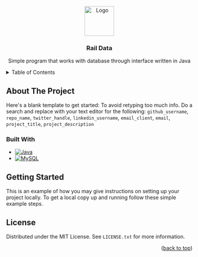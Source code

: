 <!-- Made with Best-README-Template -->
<a id="readme-top"></a>

<br />
<div align="center">
  <a href="https://github.com/github_username/repo_name">
    <img src="images/logo.png" alt="Logo" width="80" height="80">
  </a>

<h3 align="center">Rail Data</h3>

  <p align="center">
    Simple program that works with database through interface written in Java
    <br />
  </p>
</div>

<details>
  <summary>Table of Contents</summary>
  <ol>
    <li>
      <a href="#about-the-project">About The Project</a>
      <ul>
        <li><a href="#built-with">Built With</a></li>
      </ul>
    </li>
    <li><a href="#contributing">Contributing</a></li>
    <li><a href="#license">License</a></li>
  </ol>
</details>

## About The Project

Here's a blank template to get started: To avoid retyping too much info. Do a search and replace with your text editor for the following: `github_username`, `repo_name`, `twitter_handle`, `linkedin_username`, `email_client`, `email`, `project_title`, `project_description`

### Built With

* [![Java][Java-shield]][Java.com]
* [![MySQL][MySQL-shield]][MySQL.com]

## Getting Started

This is an example of how you may give instructions on setting up your project locally.
To get a local copy up and running follow these simple example steps.

## License

Distributed under the MIT License. See `LICENSE.txt` for more information.

<p align="right">(<a href="#readme-top">back to top</a>)</p>

[license-shield]: https://img.shields.io/github/license/github_username/repo_name.svg?style=for-the-badge
[license-url]: https://github.com/github_username/repo_name/blob/master/LICENSE.txt
[Java-shield]: https://img.shields.io/badge/java-%23ED8B00.svg?style=for-the-badge&logo=openjdk&logoColor=white
[Java.com]: https://www.java.com/en/
[MySQL-shield]: https://img.shields.io/badge/mysql-4479A1.svg?style=for-the-badge&logo=mysql&logoColor=white
[MySQL.com]: https://www.mysql.com/
